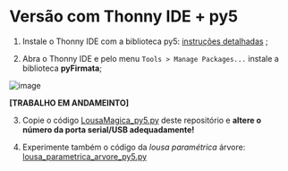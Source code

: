 # Versão com Thonny IDE + py5

1. Instale o Thonny IDE com a biblioteca py5: [instruções detalhadas](https://abav.lugaralgum.com/como-instalar-py5/) ;

2. Abra o Thonny IDE e pelo menu `Tools > Manage Packages...`  instale a biblioteca **pyFirmata**;

![image](https://user-images.githubusercontent.com/3694604/182469522-891bfd03-1e18-4176-8507-da0d385740ab.png)

**[TRABALHO EM ANDAMEINTO]**

3. Copie o código [LousaMagica_py5.py](LousaMagica_py5/LousaMagica_py5.py) deste repositório e **altere o número da porta serial/USB adequadamente!** 

4. Experimente também o código da *lousa paramétrica* árvore: [lousa_parametrica_arvore_py5.py](lousa_parametrica_arvore_py5/lousa_parametrica_arvore_py5.py)

